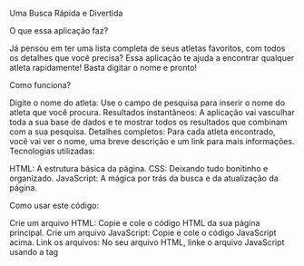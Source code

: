 Uma Busca Rápida e Divertida

O que essa aplicação faz?

Já pensou em ter uma lista completa de seus atletas favoritos, com todos os detalhes que você precisa? Essa aplicação te ajuda a encontrar qualquer atleta rapidamente! Basta digitar o nome e pronto!

Como funciona?

Digite o nome do atleta: Use o campo de pesquisa para inserir o nome do atleta que você procura.
Resultados instantâneos: A aplicação vai vasculhar toda a sua base de dados e te mostrar todos os resultados que combinam com a sua pesquisa.
Detalhes completos: Para cada atleta encontrado, você vai ver o nome, uma breve descrição e um link para mais informações.
Tecnologias utilizadas:

HTML: A estrutura básica da página.
CSS: Deixando tudo bonitinho e organizado.
JavaScript: A mágica por trás da busca e da atualização da página.

Como usar este código:

Crie um arquivo HTML: Copie e cole o código HTML da sua página principal.
Crie um arquivo JavaScript: Copie e cole o código JavaScript acima.
Link os arquivos: No seu arquivo HTML, linke o arquivo JavaScript usando a tag <script>.
